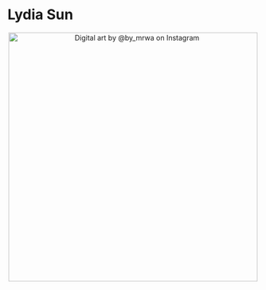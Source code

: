 # Lydia Sun
<p align="center">
    <img alt="Digital art by @by_mrwa on Instagram" src="https://github.com/lydiasun1/lydiasun1/raw/master/Lydia-2020.PNG" width="500">
</p>
